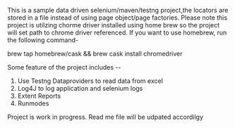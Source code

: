 This is a sample data driven selenium/maven/testng project,the locators are stored in a file instead of using page object/page factories. Please note this project is utilzing chorme driver installed using home brew so the project will set path to chrome driver referenced. If you want to use homebrew, run the following command-

brew tap homebrew/cask && brew cask install chromedriver

Some feature of the project includes -- 

1) Use Testng Dataproviders to read data from excel 
2) Log4J to log application and selenium logs
3) Extent Reports 
4) Runmodes 


Project is work in progress. Read me file will be udpated accordilgy 

